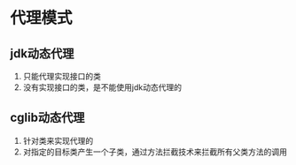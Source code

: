 # 代理模式

## jdk动态代理
1. 只能代理实现接口的类
2. 没有实现接口的类，是不能使用jdk动态代理的

## cglib动态代理
1. 针对类来实现代理的
2. 对指定的目标类产生一个子类，通过方法拦截技术来拦截所有父类方法的调用